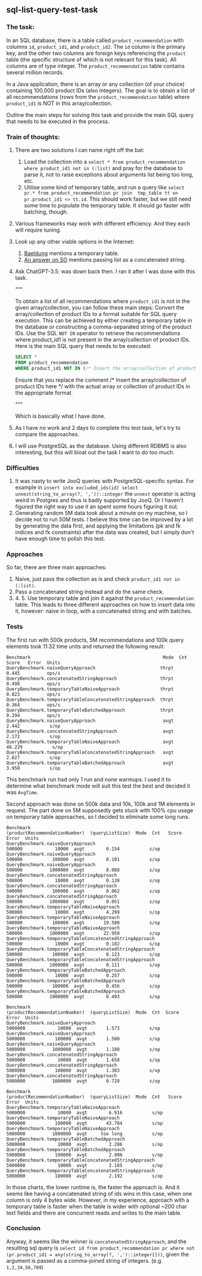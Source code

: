 ## sql-list-query-test-task

### The task:
 In an SQL database, there is a table called `product_recommendation` with columns `id`, `product_id1`, 
 and `product_id2`.
 The `id` column is the primary key, and the other two columns are foreign keys referencing the `product` table
 (the specific structure of which is not relevant for this task). All columns are of type integer.
 The `product_recommendation` table contains several million records.

 In a Java application, there is an array or any collection (of your choice) containing 100,000 product IDs
 (also integers). The goal is to obtain a list of all recommendations (rows from the `product_recommendation` table)
 where `product_id1` is NOT in this array/collection.

 Outline the main steps for solving this task and provide the main SQL query that needs to be executed in the process.

### Train of thoughts:

1. There are two solutions I can name right off the bat: 
   1. Load the collection into a `select * from product_recommendation where product_id1 not in (:list)` and 
      pray for the database to parse it, not to raise exceptions about arguments list being too long, etc.
   2. Utilise some kind of temporary table, and run a query like `select pr.* from product_recommendation pr join 
      tmp_table tt on pr.product_id1 <> tt.id`. This should work faster, but we still need some time to populate 
      the temporary table. It should go faster with batching, though.
2. Various frameworks may work with different efficiency. And they each will require tuning. 
3. Look up any other viable options in the Internet:
   1. [Baeldung](https://www.baeldung.com/spring-jdbctemplate-in-list) mentions a temporary table.
   2. [An answer on SO](https://stackoverflow.com/a/32561721/7643283) mentions passing list as a concatenated string. 
4. Ask ChatGPT-3.5: was down back then. I ran it after I was done with this task. 
   
   """

   To obtain a list of all recommendations where `product_id1` is not in the given array/collection, you can follow these main steps:
   Convert the array/collection of product IDs to a format suitable for SQL query execution. This can be achieved by either creating a temporary table in the database or constructing a comma-separated string of the product IDs.
   Use the SQL `NOT IN` operator to retrieve the recommendations where product_id1 is not present in the array/collection of product IDs.
   Here is the main SQL query that needs to be executed:
    ```sql
    SELECT *
    FROM product_recommendation
    WHERE product_id1 NOT IN (/* Insert the array/collection of product IDs here */);
    ```
    Ensure that you replace the comment /* Insert the array/collection of product IDs here */ with the actual array or collection of product IDs in the appropriate format.

    """
    
    Which is basically what I have done. 

6. As I have no work and 2 days to complete this test task, let's try to compare the approaches.
6. I will use PostgreSQL as the database. Using different RDBMS is also interesting, but this will bloat out 
   the task I want to do too much.

### Difficulties

1. It was nasty to write JooQ queries with PostgreSQL-specific syntax. 
   For example in `insert into excluded_ids(id) select unnest(string_to_array(?, ','))::integer` the `unnest` operator
   is acting weird in Postgres and thus is badly supported by JooQ. Or I haven't figured the right way to use it an spent
   some hours figuring it out.
2. Generating random 5M data took about a minute on my machine, so I decide not to run 50M tests. I believe this time 
   can be improved by a lot by generating the data first, and applying the limitations
   (pk and fk indices and fk constraints) after the data was created, but I simply don't have enough time 
   to polish this test.

### Approaches

So far, there are three main approaches:
1. Naive, just pass the collection as is and check `product_id1 not in (:list)`.
2. Pass a concatenated string instead and do the same check.
3. 4\. 5\. Use temporary table and join it against the `product_recommendation` table. This leads to three different
approaches on how to insert data into it, however: naive in loop, with a concatenated string and with batches. 

### Tests

The first run with 500k products, 5M recommendations and 100k query elements took 11:32 time units and returned 
the following result:

```text
Benchmark                                                 Mode  Cnt   Score   Error  Units
QueryBenchmark.naiveQueryApproach                        thrpt        0.445          ops/s
QueryBenchmark.concatenatedStringApproach                thrpt        0.498          ops/s
QueryBenchmark.temporaryTableNaiveApproach               thrpt        0.023          ops/s
QueryBenchmark.temporaryTableConcatenatedStringApproach  thrpt        0.364          ops/s
QueryBenchmark.temporaryTableBatchedApproach             thrpt        0.294          ops/s
QueryBenchmark.naiveQueryApproach                         avgt        2.442           s/op
QueryBenchmark.concatenatedStringApproach                 avgt        2.172           s/op
QueryBenchmark.temporaryTableNaiveApproach                avgt       46.229           s/op
QueryBenchmark.temporaryTableConcatenatedStringApproach   avgt        2.827           s/op
QueryBenchmark.temporaryTableBatchedApproach              avgt        3.950           s/op
```

This benchmark run had only 1 run 
and none warmups. I used it to determine what benchmark mode will suit this test the best and decided it was `AvgTime`.

Second approach was done on 500k data and 10k, 100k and 1M elements in request. The part done on 5M supposedly gets stuck 
with 100% cpu usage on temporary table approaches, so I decided to eliminate some long runs.

```text
Benchmark                                                (productRecommendationNumber)  (queryListSize)  Mode  Cnt   Score   Error  Units
QueryBenchmark.naiveQueryApproach                                               500000            10000  avgt        0.154           s/op
QueryBenchmark.naiveQueryApproach                                               500000           100000  avgt        0.101           s/op
QueryBenchmark.naiveQueryApproach                                               500000          1000000  avgt        0.088           s/op
QueryBenchmark.concatenatedStringApproach                                       500000            10000  avgt        0.138           s/op
QueryBenchmark.concatenatedStringApproach                                       500000           100000  avgt        0.062           s/op
QueryBenchmark.concatenatedStringApproach                                       500000          1000000  avgt        0.051           s/op
QueryBenchmark.temporaryTableNaiveApproach                                      500000            10000  avgt        4.299           s/op
QueryBenchmark.temporaryTableNaiveApproach                                      500000           100000  avgt       19.580           s/op
QueryBenchmark.temporaryTableNaiveApproach                                      500000          1000000  avgt       22.958           s/op
QueryBenchmark.temporaryTableConcatenatedStringApproach                         500000            10000  avgt        0.182           s/op
QueryBenchmark.temporaryTableConcatenatedStringApproach                         500000           100000  avgt        0.123           s/op
QueryBenchmark.temporaryTableConcatenatedStringApproach                         500000          1000000  avgt        0.111           s/op
QueryBenchmark.temporaryTableBatchedApproach                                    500000            10000  avgt        0.257           s/op
QueryBenchmark.temporaryTableBatchedApproach                                    500000           100000  avgt        0.456           s/op
QueryBenchmark.temporaryTableBatchedApproach                                    500000          1000000  avgt        0.493           s/op

Benchmark                                  (productRecommendationNumber)  (queryListSize)  Mode  Cnt  Score   Error  Units
QueryBenchmark.naiveQueryApproach                                5000000            10000  avgt       1.573           s/op
QueryBenchmark.naiveQueryApproach                                5000000           100000  avgt       1.500           s/op
QueryBenchmark.naiveQueryApproach                                5000000          1000000  avgt       1.188           s/op
QueryBenchmark.concatenatedStringApproach                        5000000            10000  avgt       1.658           s/op
QueryBenchmark.concatenatedStringApproach                        5000000           100000  avgt       1.383           s/op
QueryBenchmark.concatenatedStringApproach                        5000000          1000000  avgt       0.728           s/op

Benchmark                                                (productRecommendationNumber)  (queryListSize)  Mode  Cnt   Score   Error  Units
QueryBenchmark.temporaryTableNaiveApproach                                     5000000            10000  avgt        6.916           s/op
QueryBenchmark.temporaryTableNaiveApproach                                     5000000           100000  avgt       43.784           s/op
QueryBenchmark.temporaryTableNaiveApproach                                     5000000          1000000  avgt     too long           s/op
QueryBenchmark.temporaryTableBatchedApproach                                   5000000            10000  avgt        2.286           s/op
QueryBenchmark.temporaryTableBatchedApproach                                   5000000           100000  avgt        2.906           s/op
QueryBenchmark.temporaryTableConcatenatedStringApproach                        5000000            10000  avgt        2.185           s/op
QueryBenchmark.temporaryTableConcatenatedStringApproach                        5000000           100000  avgt        2.192           s/op
```

In those charts, the lower runtime is, the faster the approach is. And it seems like having a concatenated string of ids
wins in this case, when one column is only 4 bytes wide. However, in my experience, approach with a temporary table is 
faster when the table is wider with optional ~200 char text fields and there are concurrent reads and writes
to the main table.

### Conclusion

Anyway, it seems like the winner is `concatenatedStringApproach`, and the resulting sql query is 
`select id from product_recommendation pr where not (pr.product_id1 = any(string_to_array(?, ',')::integer[]))`,
given the argument is passed as a comma-joined string of integers. (e.g. `1,2,34,56,789`)
